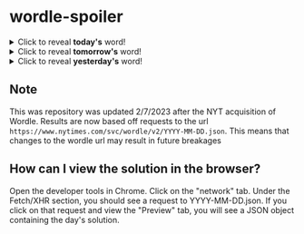 # wordle-spoiler

<details>
  <summary>Click to reveal <b>today's</b> word!</summary>
  <br>
  <b> manga </b>
</details>

<details>
  <summary>Click to reveal <b>tomorrow's</b> word!</summary>
  <br>
  <b> swung </b>
</details>

<details>
  <summary>Click to reveal <b>yesterday's</b> word!</summary>
  <br>
  <b> crowd </b>
</details>

## Note
This was repository was updated 2/7/2023 after the NYT acquisition of Wordle. Results are now based off requests to the url `https://www.nytimes.com/svc/wordle/v2/YYYY-MM-DD.json`. This means that changes to the wordle url may result in future breakages

## How can I view the solution in the browser?
Open the developer tools in Chrome. Click on the "network" tab. Under the Fetch/XHR section, you should see a request to YYYY-MM-DD.json. If you click on that request and view the "Preview" tab, you will see a JSON object containing the day's solution.